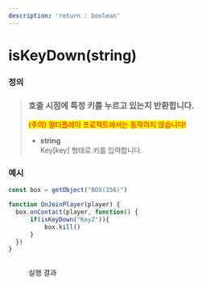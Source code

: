 ```yaml
---
description: 'return : boolean'
---
```


# isKeyDown(string)

### 정의

> ### 호출 시점에 특정 키를 누르고 있는지 반환합니다.
>
> <mark style="color:red;">(주의) 멀티플레이 프로젝트에서는 동작하지 않습니다!</mark>
>
> * **string**\
>   Key\[key] 형태로 키를 입력합니다.



### 예시

```javascript
const box = getObject("BOX(356)")

function OnJoinPlayer(player) {
  box.onContact(player, function() {
      if(isKeyDown("KeyZ")){
          box.kill()
      }
  })
}
```

<figure><img src="../../../.gitbook/assets/화면_기록_2022-12-19_오후_10_39_03_AdobeExpress.gif" alt=""><figcaption><p>실행 결과</p></figcaption></figure>

